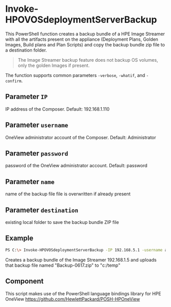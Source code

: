 # Invoke-HPOVOSdeploymentServerBackup 
   This PowerShell function creates a backup bundle of a HPE Image Streamer with all the artifacts present on the appliance (Deployment Plans, Golden Images, Build plans and Plan Scripts) 
   and copy the backup bundle zip file to a destination folder.
   
   >The Image Streamer backup feature does not backup OS volumes, only the golden Images if present.
 
 The function supports common parameters `-verbose`, `-whatif`, and `-confirm`. 
       
## Parameter `IP`
  IP address of the Composer. Default: 192.168.1.110
  
## Parameter `username`
  OneView administrator account of the Composer. Default: Administrator
  
## Parameter `password`
  password of the OneView administrator account. Default: password

## Parameter `name`
  name of the backup file
  file is overwritten if already present 

## Parameter `destination`
  existing local folder to save the backup bundle ZIP file 
     
## Example
  ```sh
  PS C:\> Invoke-HPOVOSdeploymentServerBackup -IP 192.168.5.1 -username administrator -password HPEinvent -name "Backup-0617" -destination "c:/temp" 
  ```
  Creates a backup bundle of the Image Streamer 192.168.1.5 and uploads that backup file named "Backup-0617.zip" to "c:/temp" 
  
## Component
  This script makes use of the PowerShell language bindings library for HPE OneView
  https://github.com/HewlettPackard/POSH-HPOneView
